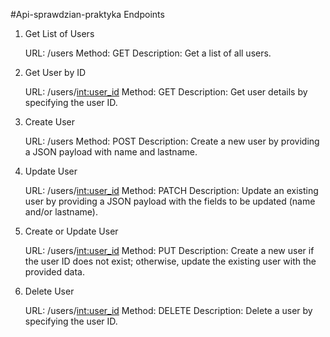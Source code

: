 #Api-sprawdzian-praktyka
Endpoints
1. Get List of Users

    URL: /users
    Method: GET
    Description: Get a list of all users.

2. Get User by ID

    URL: /users/<int:user_id>
    Method: GET
    Description: Get user details by specifying the user ID.

3. Create User

    URL: /users
    Method: POST
    Description: Create a new user by providing a JSON payload with name and lastname.

4. Update User

    URL: /users/<int:user_id>
    Method: PATCH
    Description: Update an existing user by providing a JSON payload with the fields to be updated (name and/or lastname).

5. Create or Update User

    URL: /users/<int:user_id>
    Method: PUT
    Description: Create a new user if the user ID does not exist; otherwise, update the existing user with the provided data.

6. Delete User

    URL: /users/<int:user_id>
    Method: DELETE
    Description: Delete a user by specifying the user ID.
